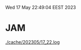 Wed 17 May 22:49:04 EEST 2023
# JAM
<a href='./cache/202305/17_22.log'>./cache/202305/17_22.log</a>
